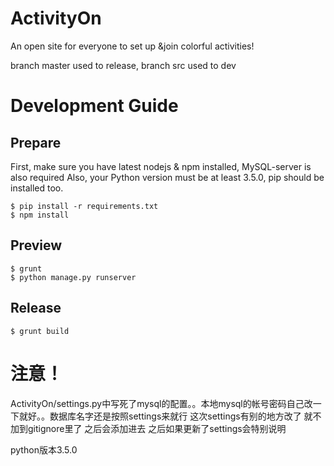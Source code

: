 # ActivityOn
An open site for everyone to set up &amp;join colorful activities!

branch master used to release, branch src used to dev

# Development Guide

## Prepare

First, make sure you have latest nodejs & npm installed,
MySQL-server is also required
Also, your Python version must be at least 3.5.0, pip should be installed too.

    $ pip install -r requirements.txt
    $ npm install

## Preview
    $ grunt
    $ python manage.py runserver

## Release
    $ grunt build

# 注意！

ActivityOn/settings.py中写死了mysql的配置。。本地mysql的帐号密码自己改一下就好。。数据库名字还是按照settings来就行
这次settings有别的地方改了 就不加到gitignore里了 之后会添加进去 之后如果更新了settings会特别说明

python版本3.5.0